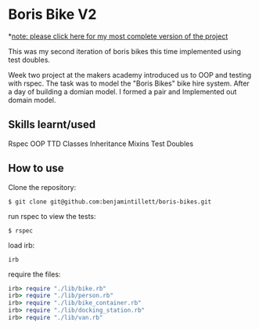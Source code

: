 Boris Bike V2
=============

*[note: please click here for my most complete version of the project](https://www.google.com)

This was my second iteration of boris bikes this time implemented using test doubles.

Week two project at the makers academy introduced us to OOP and testing with rspec.
The task was to model the "Boris Bikes" bike hire system. After a day of building a domian model. 
I formed a pair and Implemented out domain model. 

Skills learnt/used
-----------------
Rspec
OOP
TTD
Classes 
Inheritance
Mixins 
Test Doubles


How to use
----------

Clone the repository:

```shell 
$ git clone git@github.com:benjamintillett/boris-bikes.git

```

run rspec to view the tests:

```shell 
$ rspec
```

load irb:

```shell 
irb
```

require the files:

```ruby
irb> require "./lib/bike.rb"
irb> require "./lib/person.rb"
irb> require "./lib/bike_container.rb"
irb> require "./lib/docking_station.rb"
irb> require "./lib/van.rb"
```
